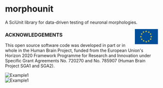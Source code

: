 # morphounit
A SciUnit library for data-driven testing of neuronal morphologies.

<div><img src="https://raw.githubusercontent.com/appukuttan-shailesh/morphounit/master/eu_logo.jpg" alt="EU Logo" width="15%" align="right"></div>

### ACKNOWLEDGEMENTS
This open source software code was developed in part or in whole in the Human Brain Project, funded from the European Union's Horizon 2020 Framework Programme for Research and Innovation under Specific Grant Agreements No. 720270 and No. 785907 (Human Brain Project SGA1 and SGA2).

<div><img src="https://github.com/pedroernesto/morphounit/blob/master/score_barPlots_FSI_mean.pdf" alt="Example1" width="45%" align="below"></div>
<div><img src="https://github.com/pedroernesto/morphounit/blob/master/prediction_allPlots_axon_FSI_pop.pdf.png" alt="Example1" width="45%" align="below"></div>
